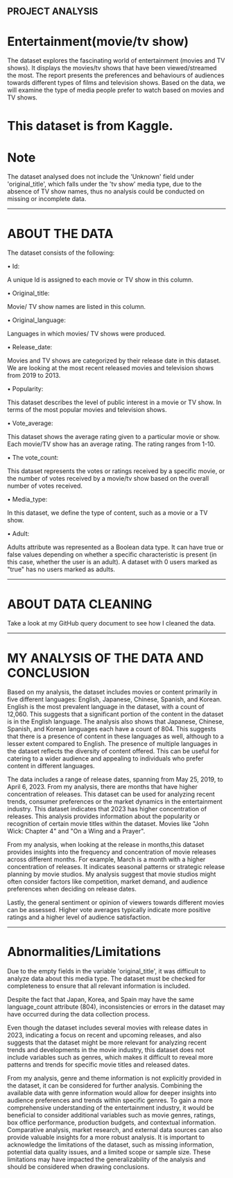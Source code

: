 ## PROJECT ANALYSIS

# Entertainment(movie/tv show)

The dataset explores the fascinating world of entertainment (movies and TV shows). It displays the movies/tv shows that have been viewed/streamed the most. 
The report presents the preferences and behaviours of audiences towards different types of films and television shows.
Based on the data, we will examine the type of media people prefer to watch based on movies and TV shows.

# This dataset is from Kaggle. 


# Note

The dataset analysed does not include the 'Unknown' field under 'original_title', which falls under the 'tv show' media type, due to the absence of TV show names, thus no analysis could be conducted on missing or incomplete data.

----------------------------------------------------------------------------------------------------------------------------------------

# ABOUT THE DATA

The dataset consists of the following:


•	Id:

A unique Id is assigned to each movie or TV show in this column. 



• Original_title:

Movie/ TV show names are listed in this column.



• Original_language:

 Languages in which movies/ TV shows were produced.



• Release_date:

Movies and TV shows are categorized by their release date in this dataset. We are looking at the most recent released movies and television shows from 2019 to 2013.



•	Popularity:

This dataset describes the level of public interest in a movie or TV show. In terms of the most popular movies and television shows.



•	Vote_average:

This dataset shows the average rating given to a particular movie or show. Each movie/TV show has an average rating. The rating ranges from 1-10. 



•	The vote_count:

This dataset represents the votes or ratings received by a specific movie, or the number of votes received by a movie/tv show based on the overall number of votes received.



•	Media_type:

In this dataset, we define the type of content, such as a movie or a TV show.



•	Adult:

Adults attribute was represented as a Boolean data type. It can have true or false values depending on whether a specific characteristic is present (in this case, whether the user is an adult). A dataset with 0 users marked as "true" has no users marked as adults.

-----------------------------------------------------------------------------------------------------------------------------------------

# ABOUT DATA CLEANING

Take a look at my GitHub query document to see how I cleaned the data.

-----------------------------------------------------------------------------------------------------------------------------------------

# MY ANALYSIS OF THE DATA AND CONCLUSION


Based on my analysis, the dataset includes movies or content primarily in five different languages: English, Japanese, Chinese, Spanish, and Korean. English is the most prevalent language in the dataset, with a count of 12,060. This suggests that a significant portion of the content in the dataset is in the English language.
The analysis also shows that Japanese, Chinese, Spanish, and Korean languages each have a count of 804. This suggests that there is a presence of content in these languages as well, although to a lesser extent compared to English. The presence of multiple languages in the dataset reflects the diversity of content offered. This can be useful for catering to a wider audience and appealing to individuals who prefer content in different languages.


The data includes a range of release dates, spanning from May 25, 2019, to April 6, 2023. From my analysis, there are months that have higher concentration of releases. This dataset can be used for analyzing recent trends, consumer preferences or the market dynamics in the entertainment industry. This dataset indicates that 2023 has higher concentration of releases.
This analysis provides information about the popularity or recognition of certain movie titles within the dataset. Movies like "John Wick: Chapter 4" and "On a Wing and a Prayer".



From my analysis, when looking at the release in months,this dataset provides insights into the frequency and concentration of movie releases across different months. For example, March is a month with a higher concentration of releases. It indicates seasonal patterns or strategic release planning by movie studios. 
My analysis suggest that movie studios might often consider factors like competition, market demand, and audience preferences when deciding on release dates.

Lastly, the general sentiment or opinion of viewers towards different movies can be assessed. Higher vote averages typically indicate more positive ratings and a higher level of audience satisfaction.


------------------------------------------------------------------------------------------------------------------------------------------

# Abnormalities/Limitations

Due to the empty fields in the variable 'original_title', it was difficult to analyze data about this media type. The dataset must be checked for completeness to ensure that all relevant information is included.

Despite the fact that Japan, Korea, and Spain may have the same language_count attribute (804), inconsistencies or errors in the dataset may have occurred during the data collection process.

Even though the dataset includes several movies with release dates in 2023, indicating a focus on recent and upcoming releases, and also suggests that the dataset might be more relevant for analyzing recent trends and developments in the movie industry,
this dataset does not include variables such as genres, which makes it difficult to reveal more patterns and trends for specific movie titles and released dates.


From my analysis, genre and theme information is not explicitly provided in the dataset, it can be considered for further analysis. Combining the available data with genre information would allow for deeper insights into audience preferences and trends within specific genres.
To gain a more comprehensive understanding of the entertainment industry, it would be beneficial to consider additional variables such as movie genres, ratings, box office performance, production budgets, and contextual information. Comparative analysis, market research, and external data sources can also provide valuable insights for a more robust analysis.
It is important to acknowledge the limitations of the dataset, such as missing information, potential data quality issues, and a limited scope or sample size. These limitations may have impacted the generalizability of the analysis and should be considered when drawing conclusions.

